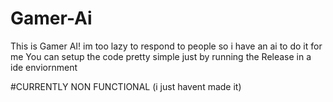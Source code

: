 # Gamer-Ai
This is Gamer AI! im too lazy to respond to people so i have an ai to do it for me
You can setup the code pretty simple just by running the  Release in a ide enviornment

#CURRENTLY NON FUNCTIONAL
(i just havent made it)
